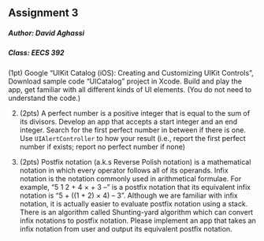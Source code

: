 ## Assignment 3
##### Author: David Aghassi
##### Class: EECS 392

(1pt) Google “UIKit Catalog (iOS): Creating and Customizing UIKit Controls”, Download sample code “UICatalog” project in Xcode. Build and play the app, get familiar with all different kinds of UI elements. (You do not need to understand the code.)

2. (2pts) A perfect number is a positive integer that is equal to the sum of its divisors. Develop an app that accepts a start integer and an end integer. Search for the first perfect number in between if there is one. Use `UIAlertController` to how your result (i.e., report the first perfect number if exists; report no perfect number if none)

3. (2pts) Postfix notation (a.k.s Reverse Polish notation) is a mathematical notation in which every operator follows all of its operands.  Infix notation is the notation commonly used in arithmetical formulae. For example, “5 1 2 + 4 × + 3 –” is a postfix notation that its equivalent infix notation is “5 + ((1 + 2) × 4) – 3”.  Although we are familiar with infix notation, it is actually easier to evaluate postfix notation using a stack.  There is an algorithm called Shunting-yard algorithm which can convert infix notations to postfix notation. Please implement an app that takes an infix notation from user and output its equivalent postfix notation.